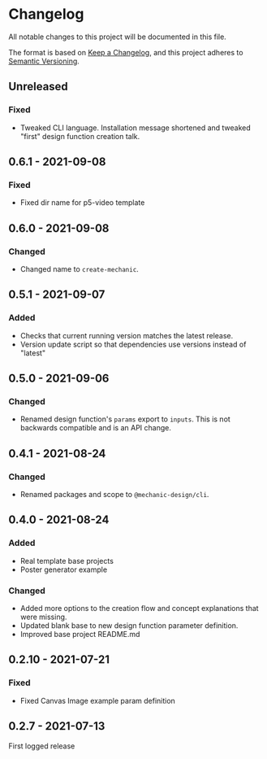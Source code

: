 # Changelog

All notable changes to this project will be documented in this file.

The format is based on [Keep a Changelog](https://keepachangelog.com/en/1.0.0/),
and this project adheres to [Semantic Versioning](https://semver.org/spec/v2.0.0.html).

## Unreleased

### Fixed

- Tweaked CLI language. Installation message shortened and tweaked "first" design function creation talk.

## 0.6.1 - 2021-09-08

### Fixed

- Fixed dir name for p5-video template

## 0.6.0 - 2021-09-08

### Changed

- Changed name to `create-mechanic`.

## 0.5.1 - 2021-09-07

### Added

- Checks that current running version matches the latest release.
- Version update script so that dependencies use versions instead of "latest"

## 0.5.0 - 2021-09-06

### Changed

- Renamed design function's `params` export to `inputs`. This is not backwards compatible and is an API change.

## 0.4.1 - 2021-08-24

### Changed

- Renamed packages and scope to `@mechanic-design/cli`.

## 0.4.0 - 2021-08-24

### Added

- Real template base projects
- Poster generator example

### Changed

- Added more options to the creation flow and concept explanations that were missing.
- Updated blank base to new design function parameter definition.
- Improved base project README.md

## 0.2.10 - 2021-07-21

### Fixed

- Fixed Canvas Image example param definition

## 0.2.7 - 2021-07-13

First logged release
